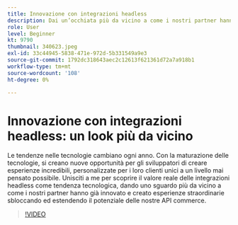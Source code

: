 ```yaml
---
title: Innovazione con integrazioni headless
description: Dai un’occhiata più da vicino a come i nostri partner hanno innovato e creato esperienze sfruttando ed estendendo il potenziale delle API di Adobe Commerce.
role: User
level: Beginner
kt: 9790
thumbnail: 340623.jpeg
exl-id: 33c44945-5838-471e-972d-5b331549a9e3
source-git-commit: 1792dc318643aec2c12613f621361d72a7a918b1
workflow-type: tm+mt
source-wordcount: '108'
ht-degree: 0%

---
```


# Innovazione con integrazioni headless: un look più da vicino

Le tendenze nelle tecnologie cambiano ogni anno. Con la maturazione delle tecnologie, si creano nuove opportunità per gli sviluppatori di creare esperienze incredibili, personalizzate per i loro clienti unici a un livello mai pensato possibile. Unisciti a me per scoprire il valore reale delle integrazioni headless come tendenza tecnologica, dando uno sguardo più da vicino a come i nostri partner hanno già innovato e creato esperienze straordinarie sbloccando ed estendendo il potenziale delle nostre API commerce.

>[!VIDEO](https://video.tv.adobe.com/v/340623/?quality=12&learn=on)
